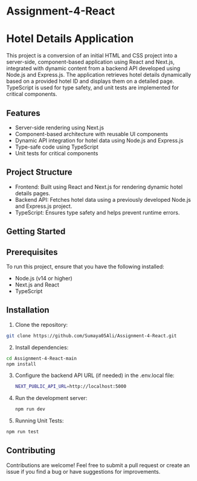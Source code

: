 # Assignment-4-React

# Hotel Details Application
This project is a conversion of an initial HTML and CSS project into a server-side, component-based application using React and Next.js, integrated with dynamic content from a backend API developed using Node.js and Express.js. The application retrieves hotel details dynamically based on a provided hotel ID and displays them on a detailed page. TypeScript is used for type safety, and unit tests are implemented for critical components.

## Features
- Server-side rendering using Next.js
- Component-based architecture with reusable UI components
- Dynamic API integration for hotel data using Node.js and Express.js
- Type-safe code using TypeScript
- Unit tests for critical components

## Project Structure
- Frontend: Built using React and Next.js for rendering dynamic hotel details pages.
- Backend API: Fetches hotel data using a previously developed Node.js and Express.js project.
- TypeScript: Ensures type safety and helps prevent runtime errors.

## Getting Started
## Prerequisites
To run this project, ensure that you have the following installed:

- Node.js (v14 or higher)
- Next.js and React
- TypeScript
  
## Installation
1. Clone the repository:
```bash
git clone https://github.com/Sumaya05Ali/Assignment-4-React.git
```

2. Install dependencies:

```bash
cd Assignment-4-React-main
npm install
```

3. Configure the backend API URL (if needed) in the .env.local file:
   ```bash
   NEXT_PUBLIC_API_URL=http://localhost:5000
   ```
   
4. Run the development server:
   ```bash
   npm run dev
   ```

5. Running Unit Tests:
  ```bash
  npm run test
```

## Contributing
Contributions are welcome! Feel free to submit a pull request or create an issue if you find a bug or have suggestions for improvements.
   
   
